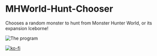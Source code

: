 # MHWorld-Hunt-Chooser
 Chooses a random monster to hunt from Monster Hunter World, or its expansion Iceborne!

![The program](https://i.imgur.com/kbEjqra.png)

[![ko-fi](https://ko-fi.com/img/githubbutton_sm.svg)](https://ko-fi.com/I2I65IWZG)